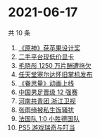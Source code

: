 # 2021-06-17

共 10 条

<!-- BEGIN -->
<!-- 最后更新时间 Thu Jun 17 2021 00:11:50 GMT+0800 (China Standard Time) -->

1. [《原神》获苹果设计奖](https://www.zhihu.com/search?q=原神)
2. [二手平台现低价显卡](https://www.zhihu.com/search?q=显卡)
3. [毛晓彤 1250 万片酬遭拖欠](https://www.zhihu.com/search?q=毛晓彤)
4. [任天堂塞尔达怀旧掌机发布](https://www.zhihu.com/search?q=塞尔达)
5. [《眷思量》动画上线](https://www.zhihu.com/search?q=眷思量)
6. [中国男足晋级 12 强赛](https://www.zhihu.com/search?q=中国男足)
7. [河南共青团 浙江卫视](https://www.zhihu.com/search?q=浙江卫视抄袭)
8. [张雨绮被私生饭骚扰](https://www.zhihu.com/search?q=张雨绮)
9. [法国队 1:0 小胜德国队](https://www.zhihu.com/search?q=德法大战)
10. [PS5 游戏瑞奇与叮当](https://www.zhihu.com/search?q=瑞奇与叮当)

<!-- END -->
